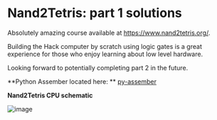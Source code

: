 # Nand2Tetris: part 1 solutions

Absolutely amazing course available at https://www.nand2tetris.org/. 

Building the Hack computer by scratch using logic gates is a great experience for those who enjoy learning about low level hardware.

Looking forward to potentially completing part 2 in the future.

**Python Assember located here: **
[py-assember](https://github.com/scassar/nand2tetris/tree/master/projects/06/py-assembler)

**Nand2Tetris CPU schematic**


![image](https://github.com/scassar/nand2tetris/assets/2356898/db3ec066-99c1-45b3-85fc-b404866fe7f7)

